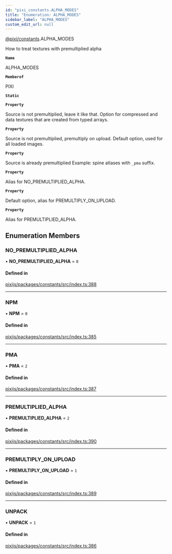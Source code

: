 ```yaml
---
id: "pixi_constants.ALPHA_MODES"
title: "Enumeration: ALPHA_MODES"
sidebar_label: "ALPHA_MODES"
custom_edit_url: null
---
```


[@pixi/constants](../modules/pixi_constants.md).ALPHA_MODES

How to treat textures with premultiplied alpha

**`Name`**

ALPHA_MODES

**`Memberof`**

PIXI

**`Static`**

**`Property`**

Source is not premultiplied, leave it like that.
 Option for compressed and data textures that are created from typed arrays.

**`Property`**

Source is not premultiplied, premultiply on upload.
 Default option, used for all loaded images.

**`Property`**

Source is already premultiplied
 Example: spine atlases with `_pma` suffix.

**`Property`**

Alias for NO_PREMULTIPLIED_ALPHA.

**`Property`**

Default option, alias for PREMULTIPLY_ON_UPLOAD.

**`Property`**

Alias for PREMULTIPLIED_ALPHA.

## Enumeration Members

### NO\_PREMULTIPLIED\_ALPHA

• **NO\_PREMULTIPLIED\_ALPHA** = ``0``

#### Defined in

[pixijs/packages/constants/src/index.ts:388](https://github.com/pixijs/pixijs/blob/2194fe5c5/packages/constants/src/index.ts#L388)

___

### NPM

• **NPM** = ``0``

#### Defined in

[pixijs/packages/constants/src/index.ts:385](https://github.com/pixijs/pixijs/blob/2194fe5c5/packages/constants/src/index.ts#L385)

___

### PMA

• **PMA** = ``2``

#### Defined in

[pixijs/packages/constants/src/index.ts:387](https://github.com/pixijs/pixijs/blob/2194fe5c5/packages/constants/src/index.ts#L387)

___

### PREMULTIPLIED\_ALPHA

• **PREMULTIPLIED\_ALPHA** = ``2``

#### Defined in

[pixijs/packages/constants/src/index.ts:390](https://github.com/pixijs/pixijs/blob/2194fe5c5/packages/constants/src/index.ts#L390)

___

### PREMULTIPLY\_ON\_UPLOAD

• **PREMULTIPLY\_ON\_UPLOAD** = ``1``

#### Defined in

[pixijs/packages/constants/src/index.ts:389](https://github.com/pixijs/pixijs/blob/2194fe5c5/packages/constants/src/index.ts#L389)

___

### UNPACK

• **UNPACK** = ``1``

#### Defined in

[pixijs/packages/constants/src/index.ts:386](https://github.com/pixijs/pixijs/blob/2194fe5c5/packages/constants/src/index.ts#L386)
